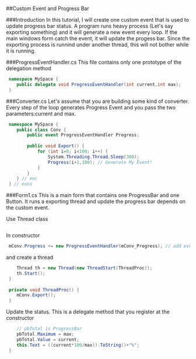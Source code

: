 
##Custom Event and Progress Bar

###Introduction
In this tutorial, I will create one custom event that is used to update progress bar status. A program runs heavy process (Let's say exporting something) and it will generate a new event every loop. If the main windows form catch the event, it will update the progess bar. Since the exporting process is runnind under another thread, this will not bother while it is running.

###ProgressEventHandler.cs
This file contains only one prototype of the delegation method
```csharp
 namespace MySpace {
 	public delegate void ProgressEventHandler(int current,int max);
 }
 ```
###Converter.cs
Let's assume that you are building some kind of converter. Every step of the loop generates Progress Event and you pass the two parameters:current and max.
```csharp
 namespace MySpace {
 	public class Conv {
 		public event ProgressEventHandler Progress;
 
 		public void Export() {
 			for (int i=0; i<100; i++) {
 				System.Threading.Thread.Sleep(300);
 				Progress(i+1,100); // Generate My Event!
 			}
 		}
 	} // eoc
 } // eons
 ```
###Form1.cs
This is a main form that contains one ProgressBar and one Button. It runs a exporting thread and update the progress bar depends on the custom event.

Use Thread class
```csharp
 ```
In constructor
```csharp
 mConv.Progress += new ProgressEventHandler(mConv_Progress); // add event handler
 ```
and create a thread
```csharp
 	Thread th = new Thread(new ThreadStart(ThreadProc));
 	th.Start();
 }
 
 private void ThreadProc() {
 	mConv.Export();
 }
 ```
Update the status. This is a delegate method that you register at the constructor
```csharp
 	// pbTotal is ProgressBar
 	pbTotal.Maximum = max;
 	pbTotal.Value = current;
 	this.Text = ((current*100/max)).ToString()+"%";
 }
 ```



